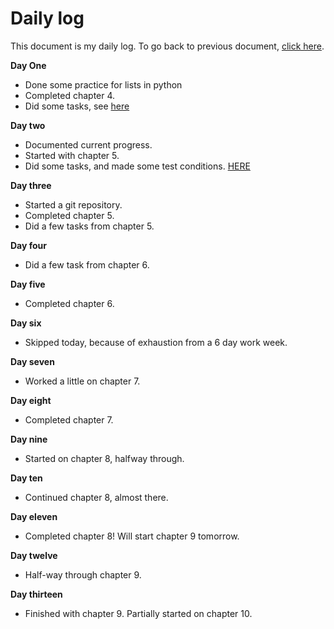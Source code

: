 # Daily log

This document is my daily log.
To go back to previous document, [click here](/README.md).

**Day One**
- Done some practice for lists in python
- Completed chapter 4.
- Did some tasks, see [here](/List_practice/)

**Day two**
- Documented current progress.
- Started with chapter 5.
- Did some tasks, and made some test conditions. [HERE](/Condition_testing/)

**Day three**

- Started a git repository.
- Completed chapter 5.
- Did a few tasks from chapter 5.

**Day four**

- Did a few task from chapter 6.


**Day five**

- Completed chapter 6.

**Day six**

- Skipped today, because of exhaustion from a 6 day work week.

**Day seven**

- Worked a little on chapter 7.

**Day eight**

- Completed chapter 7.

**Day nine**

- Started on chapter 8, halfway through.

**Day ten**

- Continued chapter 8, almost there.

**Day eleven**

- Completed chapter 8! Will start chapter 9 tomorrow.

**Day twelve**

- Half-way through chapter 9.

**Day thirteen**

- Finished with chapter 9. Partially started on chapter 10.
